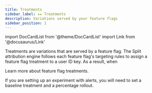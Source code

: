 ```yaml
---
title: Treatments
sidebar_label: ★★ Treatments
description: Variations served by your feature flags
sidebar_position: 1
---
```


import DocCardList from '@theme/DocCardList'
import Link from '@docusaurus/Link'

Treatments are variations that are served by a feature flag. The Split <Link to="../../advanced-concepts/split-attribution-engine">attribution engine</Link> follows each feature flag's targeting rules to assign a feature flag treatment to a user ID key. As a result, when

Learn more about feature flag treatments.

<DocCardList />

If you are setting up an experiment with <Link to="../../alerts">alerts</Link>, you will need to set a <Link to="./baseline-treatment">baseline treatment</Link> and a percentage rollout.